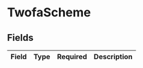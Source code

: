 # TwofaScheme


## Fields

| Field       | Type        | Required    | Description |
| ----------- | ----------- | ----------- | ----------- |